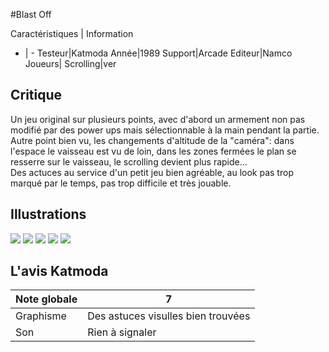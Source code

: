 #Blast Off

Caractéristiques | Information
- | -
Testeur|Katmoda
Année|1989
Support|Arcade
Editeur|Namco
Joueurs|
Scrolling|ver

## Critique
Un jeu original sur plusieurs points, avec d'abord un armement non pas modifié par des power ups mais sélectionnable à la main pendant la partie. Autre point bien vu, les changements d'altitude de la "caméra": dans l'espace le vaisseau est vu de loin, dans les zones fermées le plan se resserre sur le vaisseau, le scrolling devient plus rapide...<br/>Des actuces au service d'un petit jeu bien agréable, au look pas trop marqué par le temps, pas trop difficile et très jouable.

## Illustrations
![](http://www.shmup.com/images/thumbs/blastoff.jpg)
![](http://www.shmup.com/images/thumbs/)
![](http://www.shmup.com/images/thumbs/)
![](http://www.shmup.com/images/thumbs/)
![](http://www.shmup.com/images/thumbs/)

## L'avis Katmoda
Note globale|7
-|-
Graphisme|Des astuces visulles bien trouvées
Son|Rien à signaler
